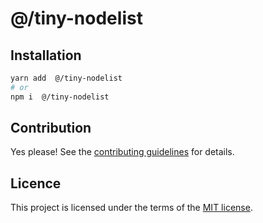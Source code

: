 # @/tiny-nodelist



## Installation

```sh
yarn add  @/tiny-nodelist
# or
npm i  @/tiny-nodelist
```

## Contribution

Yes please! See the
[contributing guidelines](https://github.com/chakra-ui/core/blob/main/CONTRIBUTING.md)
for details.

## Licence

This project is licensed under the terms of the
[MIT license](https://github.com/chakra-ui/core/blob/main/LICENSE).
